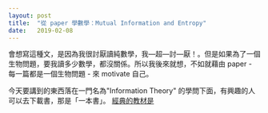 ```yaml
---
layout: post
title:  "從 paper 學數學：Mutual Information and Entropy"
date:   2019-02-08
---
```

會想寫這種文，是因為我很討厭讀純數學，我—超—討—厭！。但是如果為了一個生物問題，要我讀多少數學，都沒關係。所以我後來就想，不如就藉由 paper - 每一篇都是一個生物問題 - 來 motivate 自己。

今天要講到的東西落在一門名為"Information Theory" 的學問下面，有興趣的人可以去下載書，那是「一本書」。
[經典的教材是](https://www.google.com/url?sa=t&rct=j&q=&esrc=s&source=web&cd=1&cad=rja&uact=8&ved=2ahUKEwirupa8pazgAhVB6LwKHXMRC74QFjAAegQIEhAC&url=https%3A%2F%2Fwww.inference.org.uk%2Fitprnn%2Fbook.pdf&usg=AOvVaw2U9u5mdeY0yzjLEbxfO3LW)

